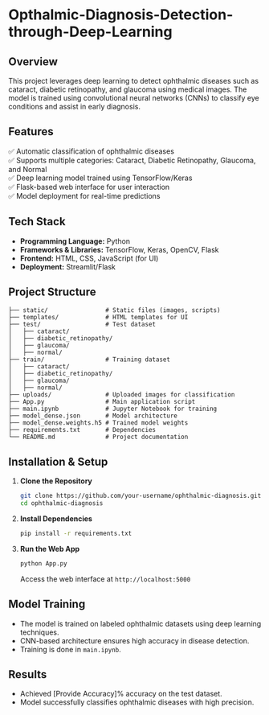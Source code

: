 # Opthalmic-Diagnosis-Detection-through-Deep-Learning

## **Overview**  
This project leverages deep learning to detect ophthalmic diseases such as cataract, diabetic retinopathy, and glaucoma using medical images. The model is trained using convolutional neural networks (CNNs) to classify eye conditions and assist in early diagnosis.  

## **Features**  
✅ Automatic classification of ophthalmic diseases  
✅ Supports multiple categories: Cataract, Diabetic Retinopathy, Glaucoma, and Normal  
✅ Deep learning model trained using TensorFlow/Keras  
✅ Flask-based web interface for user interaction  
✅ Model deployment for real-time predictions  

## **Tech Stack**  
- **Programming Language:** Python  
- **Frameworks & Libraries:** TensorFlow, Keras, OpenCV, Flask  
- **Frontend:** HTML, CSS, JavaScript (for UI)  
- **Deployment:** Streamlit/Flask  

## **Project Structure**  
```
├── static/                # Static files (images, scripts)  
├── templates/             # HTML templates for UI  
├── test/                  # Test dataset  
│   ├── cataract/  
│   ├── diabetic_retinopathy/  
│   ├── glaucoma/  
│   ├── normal/  
├── train/                 # Training dataset  
│   ├── cataract/  
│   ├── diabetic_retinopathy/  
│   ├── glaucoma/  
│   ├── normal/  
├── uploads/               # Uploaded images for classification  
├── App.py                 # Main application script  
├── main.ipynb             # Jupyter Notebook for training  
├── model_dense.json       # Model architecture  
├── model_dense.weights.h5 # Trained model weights  
├── requirements.txt       # Dependencies  
└── README.md              # Project documentation  
```  

## **Installation & Setup**  
1. **Clone the Repository**  
   ```bash
   git clone https://github.com/your-username/ophthalmic-diagnosis.git  
   cd ophthalmic-diagnosis  
   ```  

2. **Install Dependencies**  
   ```bash
   pip install -r requirements.txt  
   ```  

3. **Run the Web App**  
   ```bash
   python App.py  
   ```  
   Access the web interface at `http://localhost:5000`  

## **Model Training**  
- The model is trained on labeled ophthalmic datasets using deep learning techniques.  
- CNN-based architecture ensures high accuracy in disease detection.  
- Training is done in `main.ipynb`.  

## **Results**  
- Achieved [Provide Accuracy]% accuracy on the test dataset.  
- Model successfully classifies ophthalmic diseases with high precision.  



